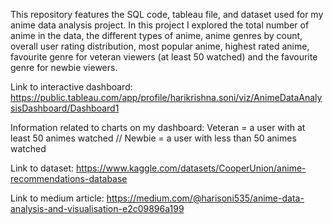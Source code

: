 This repository features the SQL code, tableau file, and dataset used for my anime data analysis project. In this project I explored the total number of anime in the data, the different types of anime, anime genres by count, overall user rating distribution, most popular anime, highest rated anime, favourite genre for veteran viewers (at least 50 watched) and the favourite genre for newbie viewers.

Link to interactive dashboard: https://public.tableau.com/app/profile/harikrishna.soni/viz/AnimeDataAnalysisDashboard/Dashboard1

Information related to charts on my dashboard: Veteran = a user with at least 50 animes watched // Newbie = a user with less than 50 animes watched

Link to dataset: https://www.kaggle.com/datasets/CooperUnion/anime-recommendations-database

Link to medium article: https://medium.com/@harisoni535/anime-data-analysis-and-visualisation-e2c09896a199
